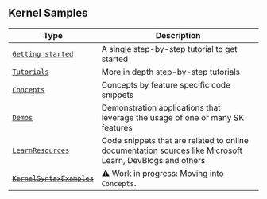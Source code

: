 ## Kernel Samples

| Type                                                                        | Description                                                                                              |
| --------------------------------------------------------------------------- | -------------------------------------------------------------------------------------------------------- |
| [`Getting started`](./GettingStarted/README.md)                             | A single step-by-step tutorial to get started                                                            |
| [`Tutorials`](./Tutorials/README.md)                                        | More in depth step-by-step tutorials                                                                     |
| [`Concepts`](./Concepts/README.md)                                          | Concepts by feature specific code snippets                                                               |
| [`Demos`](./Demos/README.md)                                                | Demonstration applications that leverage the usage of one or many SK features                            |
| [`LearnResources`](./LearnResources/README.md)                              | Code snippets that are related to online documentation sources like Microsoft Learn, DevBlogs and others |
| <strike>[`KernelSyntaxExamples`](./KernelSyntaxExamples/README.md)</strike> | ⚠️ Work in progress: Moving into `Concepts`.                                                             |
